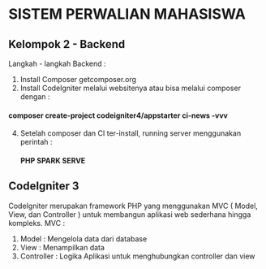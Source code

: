 
# SISTEM PERWALIAN MAHASISWA 

## Kelompok 2 - Backend

Langkah - langkah Backend :
1. Install Composer
   getcomposer.org 
3. Install CodeIgniter melalui websitenya atau bisa melalui composer dengan :
#### composer create-project codeigniter4/appstarter ci-news -vvv ####
4. Setelah composer dan CI ter-install, running server menggunakan perintah :
   #### PHP SPARK SERVE ###

## CodeIgniter 3 ##
CodeIgniter merupakan framework PHP yang menggunakan MVC ( Model, View, dan Controller ) untuk membangun aplikasi web sederhana hingga kompleks.
MVC :
1. Model : Mengelola data dari database
2. View : Menampilkan data
3. Controller : Logika Aplikasi untuk menghubungkan controller dan view



